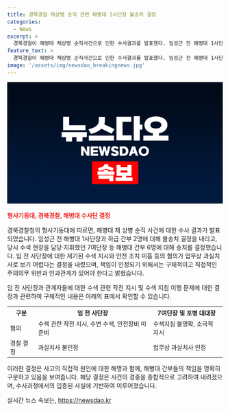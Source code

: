 ```yaml
---
title: 경북경찰 채상병 순직 관련 해병대 1사단장 불송치 결정
categories:
  - News
excerpt: >
  경북경찰이 해병대 채상병 순직사건으로 인한 수사결과를 발표했다. 임성근 전 해병대 1사단장과 하급 간부 2명에 대한 불송치 결정을 내렸고, 채상병 사망과 관련된 수색 작전을 지휘했던 7여단장 등 6명에 대해 송치를 결정했다. 그러나 임 전 사단장에게는 과실치사가 인정되지 않았고, 오히려 다른 간부들에 대해서는 과실치사가 있다는 결론을 내렸다. 7여단장은 수색 지침의 불명확한 설명과 소극적인 지시로 사고의 직접적 원인이라며 임 전 사단장에 대한 업무상 과실치사의 책임을 묻기는 어렵다고 밝혔다.
feature_text: >
  경북경찰이 해병대 채상병 순직사건으로 인한 수사결과를 발표했다. 임성근 전 해병대 1사단장과 하급 간부 2명에 대한 불송치 결정을 내렸고, 채상병 사망과 관련된 수색 작전을 지휘했던 7여단장 등 6명에 대해 송치를 결정했다. 그러나 임 전 사단장에게는 과실치사가 인정되지 않았고, 오히려 다른 간부들에 대해서는 과실치사가 있다는 결론을 내렸다. 7여단장은 수색 지침의 불명확한 설명과 소극적인 지시로 사고의 직접적 원인이라며 임 전 사단장에 대한 업무상 과실치사의 책임을 묻기는 어렵다고 밝혔다.
image: '/assets/img/newsdao_breakingnews.jpg'
---
```


<p><img src="/assets/img/newsdao_breakingnews.jpg" alt="ranknews 속보" /></p>

<p><b><span style="color: #ee2323;">형사기동대, 경북경찰, 해병대 수사단 결정</span></b></p>

<p>경북경찰청의 형사기동대에 따르면, 해병대 채 상병 순직 사건에 대한 수사 결과가 발표되었습니다. 임성근 전 해병대 1사단장과 하급 간부 2명에 대해 불송치 결정을 내리고, 당시 수색 현장을 담당·지휘했던 7여단장 등 해병대 간부 6명에 대해 송치를 결정했습니다. 임 전 사단장에 대한 제기된 수색 지시와 안전 조치 미흡 등의 혐의가 업무상 과실치사로 보기 어렵다는 결정을 내렸으며, 책임이 인정되기 위해서는 구체적이고 직접적인 주의의무 위반과 인과관계가 있어야 한다고 밝혔습니다.</p>

<p>임 전 사단장과 관계자들에 대한 수색 관련 작전 지시 및 수색 지침 이행 문제에 대한 결정과 관련하여 구체적인 내용은 아래의 표에서 확인할 수 있습니다.</p>

<table>
  <tr>
    <th><b>구분</b></th>
    <th><b>임 전 사단장</b></th>
    <th><b>7여단장 및 포병 대대장</b></th>
  </tr>
  <tr>
    <td>혐의</td>
    <td>수색 관련 작전 지시, 수변 수색, 안전장비 미준비</td>
    <td>수색지침 불명확, 소극적 지시</td>
  </tr>
  <tr>
    <td>경찰 결정</td>
    <td>과실치사 불인정</td>
    <td>업무상 과실치사 인정</td>
  </tr>
</table>

<p>이러한 결정은 사고의 직접적 원인에 대한 해명과 함께, 해병대 간부들의 책임을 명확히 구분하고 있음을 보여줍니다. 해당 결정은 사건의 경중을 종합적으로 고려하여 내려졌으며, 수사과정에서의 입증된 사실에 기반하여 이루어졌습니다.</p>
실시간 뉴스 속보는, <a href="https://newsdao.kr" rel="dofollow">https://newsdao.kr</a>


